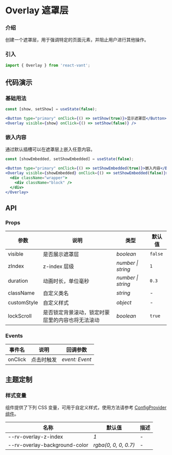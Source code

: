 # Overlay 遮罩层

### 介绍

创建一个遮罩层，用于强调特定的页面元素，并阻止用户进行其他操作。

### 引入

```js
import { Overlay } from 'react-vant';
```

## 代码演示

### 基础用法

```jsx
const [show, setShow] = useState(false);

<Button type="primary" onClick={() => setShow(true)}>显示遮罩层</Button>
<Overlay visible={show} onClick={() => setShow(false)} />
```

### 嵌入内容

通过默认插槽可以在遮罩层上嵌入任意内容。

```jsx
const [showEmbedded, setShowEmbedded] = useState(false);

<Button type="primary" onClick={() => setShowEmbedded(true)}>嵌入内容</Button>
<Overlay visible={showEmbedded} onClick={() => setShowEmbedded(false)}>
  <div className="wrapper">
    <div className="block" />
  </div>
</Overlay>
```

## API

### Props

| 参数        | 说明                                             | 类型               | 默认值  |
| ----------- | ------------------------------------------------ | ------------------ | ------- |
| visible     | 是否展示遮罩层                                   | _boolean_          | `false` |
| zIndex      | z-index 层级                                     | _number \| string_ | `1`     |
| duration    | 动画时长，单位毫秒                               | _number \| string_ | `0.3`   |
| className   | 自定义类名                                       | _string_           | -       |
| customStyle | 自定义样式                                       | _object_           | -       |
| lockScroll  | 是否锁定背景滚动，锁定时蒙层里的内容也将无法滚动 | _boolean_          | `true`  |

### Events

| 事件名  | 说明       | 回调参数       |
| ------- | ---------- | -------------- |
| onClick | 点击时触发 | _event: Event_ |

## 主题定制

### 样式变量

组件提供了下列 CSS 变量，可用于自定义样式，使用方法请参考 [ConfigProvider 组件](#/zh-CN/config-provider)。

| 名称                          | 默认值               | 描述 |
| ----------------------------- | -------------------- | ---- |
| --rv-overlay-z-index          | _1_                  | -    |
| --rv-overlay-background-color | _rgba(0, 0, 0, 0.7)_ | -    |
